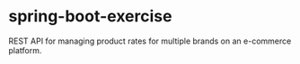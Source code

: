 spring-boot-exercise
===================

REST API for managing product rates for multiple brands on an e-commerce platform.


